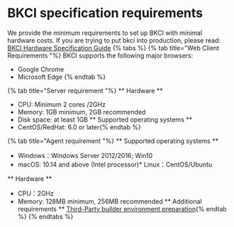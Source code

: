 # BKCI specification requirements
We provide the minimum requirements to set up BKCI with minimal hardware costs. If you are trying to put bkci into production, please read: [BKCI Hardware Specification Guide](bkci-Ying-jian-gui-ge-zhi-nan.md)
{% tabs %}
{% tab title="Web Client Requirements "%}
BKCI supports the following major browsers:
* Google Chrome
* Microsoft Edge
{% endtab %}

{% tab title="Server requirement "%}
** Hardware **
* CPU: Minimum 2 cores /2GHz
* Memory: 1GB minimum, 2GB recommended
* Disk space: at least 1GB
** Supported operating systems **
* CentOS/RedHat: 6.0 or later{% endtab %}

{% tab title="Agent requirement "%}
** Supported operating systems **
* Windows：Windows Server 2012/2016; Win10
* macOS: 10.14 and above (Intel processor)* Linux：CentOS/Ubuntu

** Hardware **
* CPU：2GHz
* Memory: 128MB minimum, 256MB recommended
** Additional requirements **
[Third-Party builder environment preparation](../../services/pools/jiang-ni-de-gou-jian-ji-tuo-guan-zhi-bkci/di-san-fang-gou-jian-ji-huan-jing-zhun-bei.md){% endtab %}
{% endtabs %}

